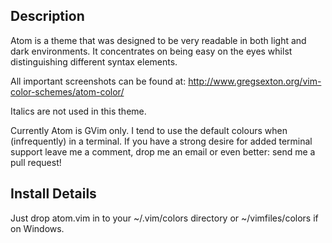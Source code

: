 ## Description

Atom is a theme that was designed to be very readable in both light and dark environments. It concentrates on being easy on the eyes whilst distinguishing different syntax elements.

All important screenshots can be found at: http://www.gregsexton.org/vim-color-schemes/atom-color/

Italics are not used in this theme.

Currently Atom is GVim only. I tend to use the default colours when (infrequently) in a terminal. If you have a strong desire for added terminal support leave me a comment, drop me an email or even better: send me a pull request!

## Install Details

Just drop atom.vim in to your ~/.vim/colors directory or ~/vimfiles/colors if on Windows.
